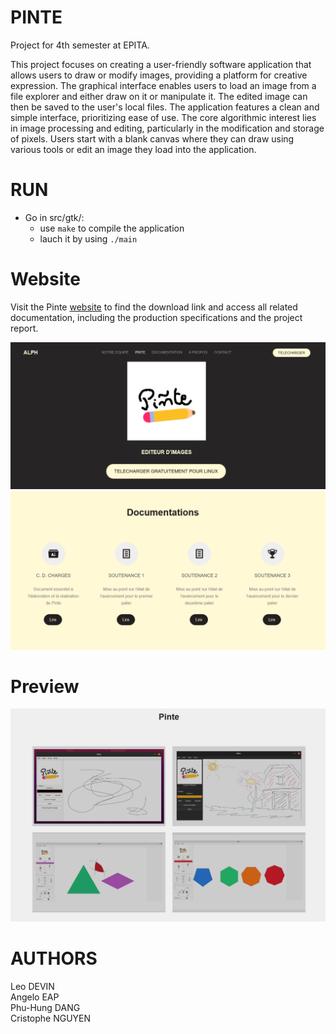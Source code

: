 # PINTE

Project for 4th semester at EPITA.

This project focuses on creating a user-friendly software application that allows users to draw or modify images, providing a platform for creative expression. The graphical interface enables users to load an image from a file explorer and either draw on it or manipulate it. The edited image can then be saved to the user's local files. The application features a clean and simple interface, prioritizing ease of use. The core algorithmic interest lies in image processing and editing, particularly in the modification and storage of pixels. Users start with a blank canvas where they can draw using various tools or edit an image they load into the application.

# RUN

- Go in src/gtk/:
	- use `make` to compile the application 
	- lauch it by using `./main`

# Website

Visit the Pinte [website](https://akaagi.github.io/Pinte_Website/accueil.html) to find the download link and access all related documentation, including the production specifications and the project report.

![](./assets/website.png)
![](./assets/documentations.png)

# Preview

![](./assets/preview.png)

# AUTHORS

Leo DEVIN\
Angelo EAP\
Phu-Hung DANG\
Cristophe NGUYEN